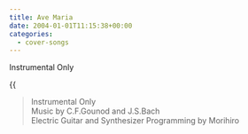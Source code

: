 ```yaml
---
title: Ave Maria
date: 2004-01-01T11:15:38+00:00
categories:
  - cover-songs
---
```


Instrumental Only  
<!--more-->

{{<audio ave-maria>}}

> Instrumental Only  
> Music by C.F.Gounod and J.S.Bach  
> Electric Guitar and Synthesizer Programming by Morihiro